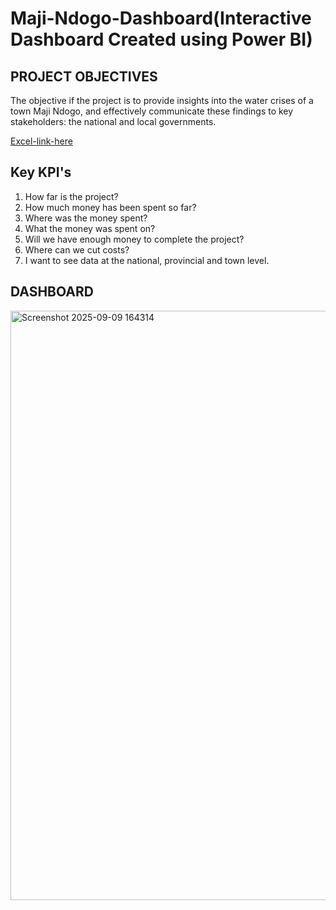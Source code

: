 # Maji-Ndogo-Dashboard(Interactive Dashboard Created using Power BI)

## PROJECT OBJECTIVES
The objective if the project is to provide insights into the water crises of a town Maji Ndogo, and effectively communicate these findings to key stakeholders: the national and local
governments.

[Excel-link-here](https://drive.google.com/drive/folders/1LWSF9wm_IYCAQXKDh0-qgjkY1MEwxsyL?usp=drive_link)

## Key KPI's
1. How far is the project?
2. How much money has been spent so far?
3. Where was the money spent?
4. What the money was spent on?
5. Will we have enough money to complete the project?
6. Where can we cut costs?
7. I want to see data at the national, provincial and town level.

## DASHBOARD
<img width="1901" height="943" alt="Screenshot 2025-09-09 164314" src="https://github.com/user-attachments/assets/08bc22ed-f03c-4537-99b6-85036061e9c2" />
